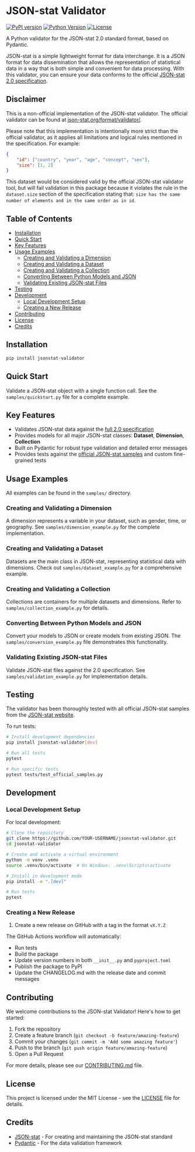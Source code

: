 # JSON-stat Validator

[![PyPI version](https://img.shields.io/pypi/v/jsonstat-validator.svg)](https://pypi.org/project/jsonstat-validator/)
[![Python Version](https://img.shields.io/pypi/pyversions/jsonstat-validator.svg)](https://pypi.org/project/jsonstat-validator/)
[![License](https://img.shields.io/github/license/ahmed-hassan19/jsonstat-validator.svg)](https://github.com/ahmed-hassan19/jsonstat-validator/blob/main/LICENSE)

A Python validator for the JSON-stat 2.0 standard format, based on Pydantic.

JSON-stat is a simple lightweight format for data interchange. It is a JSON format for data dissemination that allows the representation of statistical data in a way that is both simple and convenient for data processing. With this validator, you can ensure your data conforms to the official [JSON-stat 2.0 specification](https://json-stat.org/full/).

## Disclaimer

This is a non-official implementation of the JSON-stat validator. The official validator can be found at [json-stat.org/format/validator/](https://json-stat.org/format/validator/).

Please note that this implementation is intentionally more strict than the official validator, as it applies all limitations and logical rules mentioned in the specification. For example:

```json
{
    "id": ["country", "year", "age", "concept", "sex"],
    "size": [1, 2]
}
```

This dataset would be considered valid by the official JSON-stat validator tool, but will fail validation in this package because it violates the rule in the `dataset.size` section of the specification stating that: `size has the same number of elements and in the same order as in id`.

## Table of Contents

- [Installation](#installation)
- [Quick Start](#quick-start)
- [Key Features](#key-features)
- [Usage Examples](#usage-examples)
  - [Creating and Validating a Dimension](#creating-and-validating-a-dimension)
  - [Creating and Validating a Dataset](#creating-and-validating-a-dataset)
  - [Creating and Validating a Collection](#creating-and-validating-a-collection)
  - [Converting Between Python Models and JSON](#converting-between-python-models-and-json)
  - [Validating Existing JSON-stat Files](#validating-existing-json-stat-files)
- [Testing](#testing)
- [Development](#development)
  - [Local Development Setup](#local-development-setup)
  - [Creating a New Release](#creating-a-new-release)
- [Contributing](#contributing)
- [License](#license)
- [Credits](#credits)

## Installation

```bash
pip install jsonstat-validator
```

## Quick Start

Validate a JSON-stat object with a single function call. See the `samples/quickstart.py` file for a complete example.

## Key Features

- Validates JSON-stat data against the [full 2.0 specification](https://json-stat.org/full)
- Provides models for all major JSON-stat classes: **Dataset**, **Dimension**, **Collection**
- Built on Pydantic for robust type validation and detailed error messages
- Provides tests against the [official JSON-stat samples](https://json-stat.org/samples/collection.json) and custom fine-grained tests

## Usage Examples

All examples can be found in the `samples/` directory.

### Creating and Validating a Dimension

A dimension represents a variable in your dataset, such as gender, time, or geography. See `samples/dimension_example.py` for the complete implementation.

### Creating and Validating a Dataset

Datasets are the main class in JSON-stat, representing statistical data with dimensions. Check out `samples/dataset_example.py` for a comprehensive example.

### Creating and Validating a Collection

Collections are containers for multiple datasets and dimensions. Refer to `samples/collection_example.py` for details.

### Converting Between Python Models and JSON

Convert your models to JSON or create models from existing JSON. The `samples/conversion_example.py` file demonstrates this functionality.

### Validating Existing JSON-stat Files

Validate JSON-stat files against the 2.0 specification. See `samples/validation_example.py` for implementation details.

## Testing

The validator has been thoroughly tested with all official JSON-stat samples from the [JSON-stat website](https://json-stat.org/samples/).

To run tests:

```bash
# Install development dependencies
pip install jsonstat-validator[dev]

# Run all tests
pytest

# Run specific tests
pytest tests/test_official_samples.py
```

## Development

### Local Development Setup

For local development:

```bash
# Clone the repository
git clone https://github.com/YOUR-USERNAME/jsonstat-validator.git
cd jsonstat-validator

# Create and activate a virtual environment
python -m venv .venv
source .venv/bin/activate  # On Windows: .venv\Scripts\activate

# Install in development mode
pip install -e ".[dev]"

# Run tests
pytest
```

### Creating a New Release

1. Create a new release on GitHub with a tag in the format `vX.Y.Z`

The GitHub Actions workflow will automatically:
- Run tests
- Build the package
- Update version numbers in both `__init__.py` and `pyproject.toml`
- Publish the package to PyPI
- Update the CHANGELOG.md with the release date and commit messages

## Contributing

We welcome contributions to the JSON-stat Validator! Here's how to get started:

1. Fork the repository
2. Create a feature branch (`git checkout -b feature/amazing-feature`)
3. Commit your changes (`git commit -m 'Add some amazing feature'`)
4. Push to the branch (`git push origin feature/amazing-feature`)
5. Open a Pull Request

For more details, please see our [CONTRIBUTING.md](.github/CONTRIBUTING.md) file.

## License

This project is licensed under the MIT License - see the [LICENSE](LICENSE) file for details.

## Credits

- [JSON-stat](https://json-stat.org/) - For creating and maintaining the JSON-stat standard
- [Pydantic](https://pydantic-docs.helpmanual.io/) - For the data validation framework
